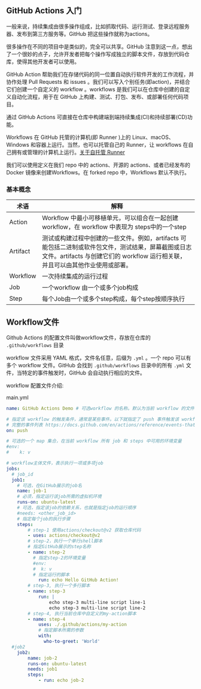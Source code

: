 ## GitHub Actions 入门

一般来说，持续集成由很多操作组成，比如抓取代码、运行测试、登录远程服务器、发布到第三方服务等。GitHub 把这些操作就称为actions。

很多操作在不同的项目中是类似的，完全可以共享。GitHub 注意到这一点，想出了一个很妙的点子，允许开发者把每个操作写成独立的脚本文件，存放到代码仓库，使得其他开发者可以使用。

GitHub Action 帮助我们在存储代码的同一位置自动执行软件开发的工作流程，并协作处理 Pull Requests 和 issues 。我们可以写入个别任务(即action)，并结合它们创建一个自定义的 workflow 。workflows 是我们可以在仓库中创建的自定义自动化流程，用于在 GitHub 上构建、测试、打包、发布、或部署任何代码项目。

通过 GitHub Actions 可直接在仓库中构建端到端持续集成(CI)和持续部署(CD)功能。

Workflows 在 GitHub 托管的计算机(即 Runner )上的 Linux、macOS、Windows 和容器上运行。当然，也可以托管自己的 Runner，让 workflows 在自己拥有或管理的计算机上运行。[关于自托管 Runner ](https://docs.github.com/cn/actions/hosting-your-own-runners/about-self-hosted-runners)

我们可以使用定义在我们 repo 中的 actions、开源的 actions、或者已经发布的 Docker 镜像来创建Workflows。在 forked repo 中，Workflows 默认不执行。

### 基本概念

| 术语     | 解释                                                         |
| -------- | ------------------------------------------------------------ |
| Action   | Workflow 中最小可移植单元，可以组合在一起创建workflow，在 workflow 中表现为 steps中的一个step |
| Artifact | 测试或构建过程中创建的一些文件。例如，artifacts 可能包括二进制或软件包文件，测试结果，屏幕截图或日志文件。artifacts 与创建它们的 workflow 运行相关联，并且可以由其他作业使用或部署。 |
| Workflow | 一次持续集成的运行过程                                       |
| Job      | 一个workflow 由一个或多个job构成                             |
| Step     | 每个Job由一个或多个step构成，每个step按顺序执行              |



## Workflow文件

Github Actions 的配置文件叫做workflow文件，存放在仓库的 `.github/workflows` 目录

workflow 文件采用 YAML 格式，文件名任意，后缀为 `.yml` 。一个 repo 可以有多个 workflow 文件。GitHub 会找到 `.github/workflows` 目录中的所有 `.yml` 文件，当特定的事件触发时，GitHub 会自动执行相应的文件。

workflow 配置文件介绍:

main.yml

```yaml
name: GitHub Actions Demo # 可选workflow 的名称。默认为当前 workflow 的文件名

# 指定该 workflow 的触发条件，通常是某些事件。以下就指定了 push 事件触发该 workflow
# 完整的事件列表 https://docs.github.com/en/actions/reference/events-that-trigger-workflows
on: push

# 可选的一个 map 集合，在当前 workflow 所有 job 和 steps 中可用的环境变量
#env:
#	 k: v

# workflow主体文件，表示执行一项或多项job
jobs:
  # job_id
  job1: 
    # 可选，在GitHub展示的job名
  	name: job-1
  	# 必须，指定运行该job所需的虚拟机环境
  	runs-on: ubuntu-latest
  	# 可选，指定该job的依赖关系，也就是指定job的运行顺序
  	#needs: <other_job_id>
  	# 指定每个job的执行步骤
  	steps:
  		# step-1 使用actions/checkout@v2 获取仓库代码
  		- uses: actions/checkout@v2
  		# step-2，执行一个单行shell脚本
  		# 指定GitHub展示的step名称
  		- name: step-2
  		  # 指定step-2的环境变量
  		  #env: 
  		  #	 k: v
  		  # 指定运行的脚本
  			run: echo Hello GitHub Action!
  		# step-3, 执行一个多行脚本
  		- name: step-3
  			run: |
  				echo step-3 multi-line script line-1
  				echo step-3 multi-line script line-2
  		# step-4, 执行当前仓库中自定义的my-action脚本
  		- name: step-4
  			uses: ./.github/actions/my-action
  			# 指定脚本所需的参数
  			with:
  			  who-to-greet: 'World'
  #job2
	job2:
		name: job-2
		runs-on: ubuntu-latest
		needs: job1
		steps:
			- run: echo job-2
  	
```

 
